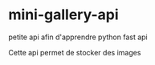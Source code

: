 # mini-gallery-api
petite api afin d'apprendre python fast api

Cette api permet de stocker des images
